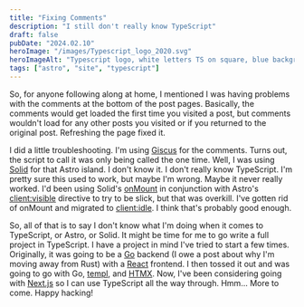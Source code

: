 ```yaml
---
title: "Fixing Comments"
description: "I still don't really know TypeScript"
draft: false
pubDate: "2024.02.10"
heroImage: "/images/Typescript_logo_2020.svg"
heroImageAlt: "Typescript logo, white letters TS on square, blue background with rounded corners"
tags: ["astro", "site", "typescript"]
---
```


So, for anyone following along at home, I mentioned I was having problems with the comments at the bottom of the post pages. Basically, the comments would get loaded the first time you visited a post, but comments wouldn't load for any other posts you visited or if you returned to the original post. Refreshing the page fixed it.

I did a little troubleshooting. I'm using [Giscus](https://giscus.app/) for the comments. Turns out, the script to call it was only being called the one time. Well, I was using [Solid](https://www.solidjs.com/) for that Astro island. I don't know it. I don't really know TypeScript. I'm pretty sure this used to work, but maybe I'm wrong. Maybe it never really worked. I'd been using Solid's [onMount](https://www.solidjs.com/tutorial/lifecycles_onmount) in conjunction with Astro's [client:visible](https://docs.astro.build/en/reference/directives-reference/#clientvisible) directive to try to be slick, but that was overkill. I've gotten rid of onMount and migrated to [client:idle](https://docs.astro.build/en/reference/directives-reference/#clientidle). I think that's probably good enough.

So, all of that is to say I don't know what I'm doing when it comes to TypeScript, or Astro, or Solid. It might be time for me to go write a full project in TypeScript. I have a project in mind I've tried to start a few times. Originally, it was going to be a [Go](https://go.dev/) backend (I owe a post about why I'm moving away from Rust) with a [React](https://react.dev/) frontend. I then tossed it out and was going to go with Go, [templ](https://templ.guide/), and [HTMX](https://htmx.org/). Now, I've been considering going with [Next.js](https://nextjs.org/) so I can use TypeScript all the way through. Hmm... More to come. Happy hacking!